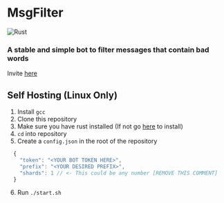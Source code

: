 # MsgFilter
![Rust](https://github.com/aRandomGithubUser/msgfilter/workflows/Rust/badge.svg)
### A stable and simple bot to filter messages that contain bad words

Invite [here](https://bit.ly/__msgfilter)


## Self Hosting (Linux Only) 

1. Install `gcc`
2. Clone this repository
3. Make sure you have rust installed (If not go [here](https://rustup.rs) to install)
4. `cd` into repository
5. Create a `config.json` in the root of the repository 
```js
  {
    "token": "<YOUR BOT TOKEN HERE>",
    "prefix": "<YOUR DESIRED PREFIX>",
    "shards": 1 // <- This could be any number [REMOVE THIS COMMENT]
  }
```
6. Run `./start.sh`

